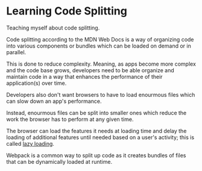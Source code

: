# Learning Code Splitting

Teaching myself about code splitting.

Code splitting according to the MDN Web Docs is a way of organizing code into various components or bundles which can be loaded on demand or in parallel. 

This is done to reduce complexity. Meaning, as apps become more complex and the code base grows, developers need to be able organize and maintain code in a way that enhances the performance of their application(s) over time. 

Developers also don't want browsers to have to load enourmous files which can slow down an app's performance. 

Instead, enourmous files can be split into smaller ones which reduce the work the browser has to perform at any given time. 

The browser can load the features it needs at loading time and delay the loading of additional features until needed based on a user's activity; this is called [lazy loading](https://developer.mozilla.org/en-US/docs/Glossary/Lazy_load).

Webpack is a common way to split up code as it creates bundles of files that can be dynamically loaded at runtime. 
